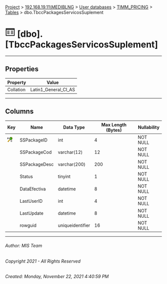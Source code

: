 #### 

[Project](../../../../index.md) > [192.168.19.11\\MEDIBLNG](../../../index.md) > [User databases](../../index.md) > [TIMM_PRICING](../index.md) > [Tables](Tables.md) > dbo.TbccPackagesServicosSuplement

# ![Tables](../../../../Images/Table32.png) [dbo].[TbccPackagesServicosSuplement]

---

## <a name="#properties"></a>Properties

| Property | Value |
|---|---|
| Collation | Latin1_General_CI_AS |


---

## <a name="#columns"></a>Columns

| Key | Name | Data Type | Max Length (Bytes) | Nullability |
|---|---|---|---|---|
| [![Cluster Primary Key PK_TbccPackagesServicosSuplement: SSPackageID](../../../../Images/pkcluster.png)](#indexes) | SSPackageID | int | 4 | NOT NULL |
|  | SSPackageCod | varchar(12) | 12 | NOT NULL |
|  | SSPackageDesc | varchar(200) | 200 | NOT NULL |
|  | Status | tinyint | 1 | NOT NULL |
|  | DataEfectiva | datetime | 8 | NOT NULL |
|  | LastUserID | int | 4 | NOT NULL |
|  | LastUpdate | datetime | 8 | NOT NULL |
|  | rowguid | uniqueidentifier | 16 | NOT NULL |


---

###### Author:  MIS Team

###### Copyright 2021 - All Rights Reserved

###### Created: Monday, November 22, 2021 4:40:59 PM

